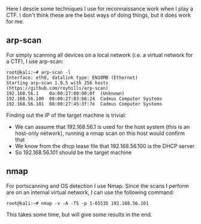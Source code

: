 Here I descie some techniques I use for reconnaissance work when I play a CTF. I don't think these are the best ways of doing things, but it does work for me.
## arp-scan

For simply scanning all devices on a local network (i.e. a virtual network for a CTF), I use arp-scan:

```
root@kali:~# arp-scan -l
Interface: eth0, datalink type: EN10MB (Ethernet)
Starting arp-scan 1.9.5 with 256 hosts (https://github.com/royhills/arp-scan)
192.168.56.1    0a:00:27:00:00:0f  (Unknown)
192.168.56.100  08:00:27:83:b6:24  Cadmus Computer Systems
192.168.56.101  08:00:27:45:3f:7e  Cadmus Computer Systems
```

Finding out the IP of the target machine is trivial:
- We can assume that 192.168.56.1 is used for the host system (this is an host-only network), running a nmap scan on this host would confirm that
- We know from the dhcp lease file that 192.168.56.100 is the DHCP server
- So 192.168.56.101 should be the target machine

## nmap

For portscanning and OS detection I use Nmap. Since the scans I perform are on an internal virtual network, I can use the following command:

```
root@kali:~# nmap -v -A -T5 -p 1-65535 192.168.56.101
```
This takes some time, but will give some results in the end.